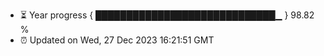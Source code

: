 - ⏳ Year progress { █████████████████████████████▁ } 98.82 %
- ⏰ Updated on Wed, 27 Dec 2023 16:21:51 GMT

